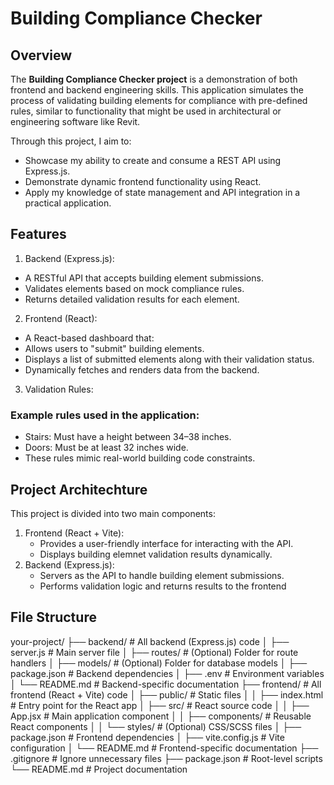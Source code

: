 # Building Compliance Checker 
## Overview

The **Building Compliance Checker project** is a demonstration of both frontend and backend engineering skills. This application simulates the process of validating building elements for compliance with pre-defined rules, similar to functionality that might be used in architectural or engineering software like Revit.

Through this project, I aim to:

- Showcase my ability to create and consume a REST API using Express.js.
- Demonstrate dynamic frontend functionality using React.
- Apply my knowledge of state management and API integration in a practical application.

## Features
1. Backend (Express.js):

- A RESTful API that accepts building element submissions.
- Validates elements based on mock compliance rules.
- Returns detailed validation results for each element.
2. Frontend (React):

- A React-based dashboard that:
- Allows users to "submit" building elements.
- Displays a list of submitted elements along with their validation status.
- Dynamically fetches and renders data from the backend.
3. Validation Rules:

### Example rules used in the application:
-  Stairs: Must have a height between 34–38 inches.
-  Doors: Must be at least 32 inches wide.
-  These rules mimic real-world building code constraints.
## Project Architechture
This project is divided into two main components:
1. Frontend (React + Vite):
   - Provides a user-friendly interface for interacting with the API.
   - Displays building elemnet validation results dynamically.
2. Backend (Express.js):
   - Servers as the API to handle building element submissions.
   - Performs validation logic and returns results to the frontend
## File Structure
your-project/
├── backend/                # All backend (Express.js) code
│   ├── server.js           # Main server file
│   ├── routes/             # (Optional) Folder for route handlers
│   ├── models/             # (Optional) Folder for database models
│   ├── package.json        # Backend dependencies
│   ├── .env                # Environment variables
│   └── README.md           # Backend-specific documentation
├── frontend/               # All frontend (React + Vite) code
│   ├── public/             # Static files
│   │   ├── index.html      # Entry point for the React app
│   ├── src/                # React source code
│   │   ├── App.jsx         # Main application component
│   │   ├── components/     # Reusable React components
│   │   └── styles/         # (Optional) CSS/SCSS files
│   ├── package.json        # Frontend dependencies
│   ├── vite.config.js      # Vite configuration
│   └── README.md           # Frontend-specific documentation
├── .gitignore              # Ignore unnecessary files
├── package.json            # Root-level scripts
└── README.md               # Project documentation


